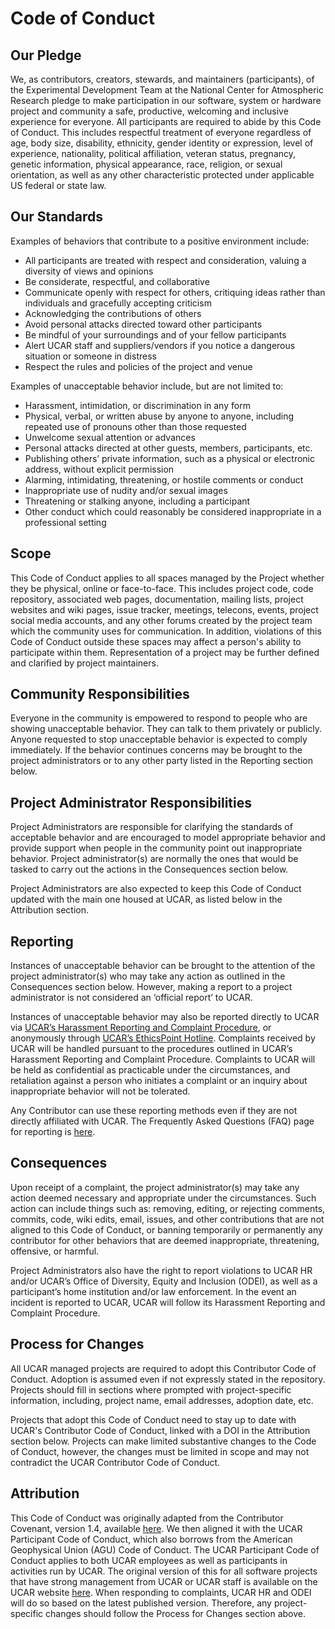 # Code of Conduct

## Our Pledge

We, as contributors, creators, stewards, and maintainers (participants), of the
Experimental Development Team at the National Center for Atmospheric Research
pledge to make participation in our software, system or hardware project and community a
safe, productive, welcoming and inclusive experience for everyone. All participants are
required to abide by this Code of Conduct. This includes respectful treatment of everyone
regardless of age, body size, disability, ethnicity, gender identity or expression, level
of experience, nationality, political affiliation, veteran status, pregnancy, genetic
information, physical appearance, race, religion, or sexual orientation, as well as any
other characteristic protected under applicable US federal or state law.

## Our Standards

Examples of behaviors that contribute to a positive environment include:

- All participants are treated with respect and consideration, valuing a diversity of
  views and opinions
- Be considerate, respectful, and collaborative
- Communicate openly with respect for others, critiquing ideas rather than individuals and
  gracefully accepting criticism
- Acknowledging the contributions of others
- Avoid personal attacks directed toward other participants
- Be mindful of your surroundings and of your fellow participants
- Alert UCAR staff and suppliers/vendors if you notice a dangerous situation or someone
  in distress
- Respect the rules and policies of the project and venue

Examples of unacceptable behavior include, but are not limited to:

- Harassment, intimidation, or discrimination in any form
- Physical, verbal, or written abuse by anyone to anyone, including repeated use of
  pronouns other than those requested
- Unwelcome sexual attention or advances
- Personal attacks directed at other guests, members, participants, etc.
- Publishing others’ private information, such as a physical or electronic address,
  without explicit permission
- Alarming, intimidating, threatening, or hostile comments or conduct
- Inappropriate use of nudity and/or sexual images
- Threatening or stalking anyone, including a participant
- Other conduct which could reasonably be considered inappropriate in a professional
  setting

## Scope

This Code of Conduct applies to all spaces managed by the Project whether they be
physical, online or face-to-face. This includes project code, code repository, associated
web pages, documentation, mailing lists, project websites and wiki pages, issue tracker,
meetings, telecons, events, project social media accounts, and any other forums created
by the project team which the community uses for communication. In addition, violations
of this Code of Conduct outside these spaces may affect a person's ability to participate
within them. Representation of a project may be further defined and clarified by project
maintainers.

## Community Responsibilities

Everyone in the community is empowered to respond to people who are showing unacceptable
behavior. They can talk to them privately or publicly. Anyone requested to stop
unacceptable behavior is expected to comply immediately. If the behavior continues
concerns may be brought to the project administrators or to any other party listed in the
Reporting section below.

## Project Administrator Responsibilities

Project Administrators are responsible for clarifying the standards of acceptable
behavior and are encouraged to model appropriate behavior and provide support when people
in the community point out inappropriate behavior. Project administrator(s) are normally
the ones that would be tasked to carry out the actions in the Consequences section below.

Project Administrators are also expected to keep this Code of Conduct updated with the
main one housed at UCAR, as listed below in the Attribution section.

## Reporting

Instances of unacceptable behavior can be brought to the attention of the project
administrator(s) who may take any action as outlined in the Consequences section below.
However, making a report to a project administrator is not considered an ‘official
report’ to UCAR.

Instances of unacceptable behavior may also be reported directly to UCAR via
[UCAR’s Harassment Reporting and Complaint Procedure](https://www2.fin.ucar.edu/procedures/hr/harassment-reporting-and-complaint-procedure),
or anonymously through
[UCAR’s EthicsPoint Hotline](https://www2.fin.ucar.edu/ethics/anonymous-reporting).
Complaints received by UCAR will be handled pursuant to the procedures outlined in UCAR’s
Harassment Reporting and Complaint Procedure. Complaints to UCAR will be held as
confidential as practicable under the circumstances, and retaliation against a person who
initiates a complaint or an inquiry about inappropriate behavior will not be tolerated.

Any Contributor can use these reporting methods even if they are not directly affiliated
with UCAR. The Frequently Asked Questions (FAQ) page for reporting is
[here](https://www2.fin.ucar.edu/procedures/hr/reporting-faqs).

## Consequences

Upon receipt of a complaint, the project administrator(s) may take any action deemed
necessary and appropriate under the circumstances. Such action can include things such
as: removing, editing, or rejecting comments, commits, code, wiki edits, email, issues,
and other contributions that are not aligned to this Code of Conduct, or banning
temporarily or permanently any contributor for other behaviors that are deemed
inappropriate, threatening, offensive, or harmful.

Project Administrators also have the right to report violations to UCAR HR and/or UCAR’s
Office of Diversity, Equity and Inclusion (ODEI), as well as a participant’s home
institution and/or law enforcement. In the event an incident is reported to UCAR, UCAR
will follow its Harassment Reporting and Complaint Procedure.

## Process for Changes

All UCAR managed projects are required to adopt this Contributor Code of Conduct.
Adoption is assumed even if not expressly stated in the repository. Projects should fill
in sections where prompted with project-specific information, including, project name,
email addresses, adoption date, etc.

Projects that adopt this Code of Conduct need to stay up to date with UCAR's Contributor
Code of Conduct, linked with a DOI in the Attribution section below. Projects can make
limited substantive changes to the Code of Conduct, however, the changes must be limited
in scope and may not contradict the UCAR Contributor Code of Conduct.

## Attribution

This Code of Conduct was originally adapted from the Contributor Covenant, version 1.4,
available [here](http://contributor-covenant.org/version/1/4). We then aligned it with
the UCAR Participant Code of Conduct, which also borrows from the American Geophysical
Union (AGU) Code of Conduct. The UCAR Participant Code of Conduct applies to both UCAR
employees as well as participants in activities run by UCAR. The original version of this
for all software projects that have strong management from UCAR or UCAR staff is
available on the UCAR website [here](https://doi.org/10.5065/6w2c-a132).
When responding to complaints, UCAR HR and ODEI will do so based on the latest published
version. Therefore, any project-specific changes should follow the Process for Changes
section above.

